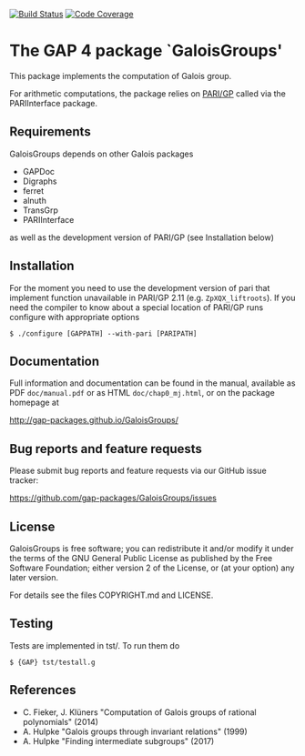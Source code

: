 [![Build Status](https://travis-ci.org/gap-packages/GaloisGroups.svg?branch=master)](https://travis-ci.org/gap-packages/GaloisGroups)
[![Code Coverage](https://codecov.io/github/gap-packages/GaloisGroups/coverage.svg?branch=master&token=)](https://codecov.io/gh/gap-packages/GaloisGroups)


# The GAP 4 package `GaloisGroups'

This package implements the computation of Galois group.

For arithmetic computations, the package relies on
[PARI/GP](http://pari.math.u-bordeaux.fr/)  called via the PARIInterface
package.

## Requirements

GaloisGroups depends on other Galois packages

- GAPDoc
- Digraphs
- ferret
- alnuth
- TransGrp
- PARIInterface

as well as the development version of PARI/GP (see Installation below)

## Installation

For the moment you need to use the development version of pari
that implement function unavailable in PARI/GP 2.11 (e.g. `ZpXQX_liftroots`).
If you need the compiler to know about a special location of PARI/GP runs
configure with appropriate options

    $ ./configure [GAPPATH] --with-pari [PARIPATH]


## Documentation

Full information and documentation can be found in the manual, available
as PDF `doc/manual.pdf` or as HTML `doc/chap0_mj.html`, or on the package
homepage at

  <http://gap-packages.github.io/GaloisGroups/>


## Bug reports and feature requests

Please submit bug reports and feature requests via our GitHub issue tracker:

  <https://github.com/gap-packages/GaloisGroups/issues>


## License

GaloisGroups is free software; you can redistribute it and/or modify
it under the terms of the GNU General Public License as published by the
Free Software Foundation; either version 2 of the License, or (at your
option) any later version.

For details see the files COPYRIGHT.md and LICENSE.

## Testing

Tests are implemented in tst/. To run them do

    $ {GAP} tst/testall.g

## References

- C. Fieker, J. Klüners "Computation of Galois groups of rational polynomials" (2014)
- A. Hulpke "Galois groups through invariant relations" (1999)
- A. Hulpke "Finding intermediate subgroups" (2017)
